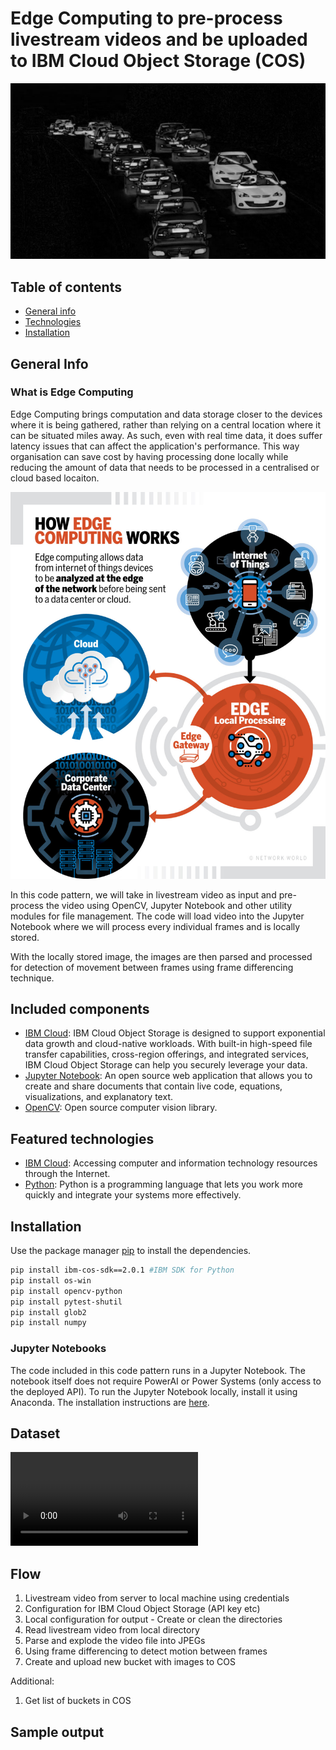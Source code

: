 # Edge Computing to pre-process livestream videos and be uploaded to IBM Cloud Object Storage (COS)

![framedifferencing](/pictures/framedifferencing.jpeg)

## Table of contents
* [General info](#general-info)
* [Technologies](#technologies)
* [Installation](#installation)

## General Info

### What is Edge Computing

Edge Computing brings computation and data storage closer to the devices where it is being gathered, rather than relying on a central location where it can be situated miles away. As such, even with real time data, it does suffer latency issues that can affect the application's performance. This way organisation can save cost by having processing done locally while reducing the amount of data that needs to be processed in a centralised or cloud based locaiton. 

![edgecomputing](/pictures/edgecomputing.jpg)

In this code pattern, we will take in livestream video as input and pre-process the video using OpenCV, Jupyter Notebook and other utility modules for file management. The code will load video into the Jupyter Notebook where we will process every individual frames and is locally stored. 

With the locally stored image, the images are then parsed and processed for detection of movement between frames using frame differencing technique.  

## Included components

* [IBM Cloud](https://www.ibm.com/sg-en/cloud/object-storage): IBM Cloud Object Storage is designed to support exponential data growth and cloud-native workloads. With built-in high-speed file transfer capabilities, cross-region offerings, and integrated services, IBM Cloud Object Storage can help you securely leverage your data.
* [Jupyter Notebook](https://jupyter.org/): An open source web application that allows you to create and share documents that contain live code, equations, visualizations, and explanatory text.
* [OpenCV](https://opencv.org): Open source computer vision library.

## Featured technologies

* [IBM Cloud](https://www.ibm.com/sg-en/cloud/object-storage): Accessing computer and information technology resources through the Internet.
* [Python](https://www.python.org/): Python is a programming language that lets you work more quickly and integrate your systems more effectively.

## Installation

Use the package manager [pip](https://pip.pypa.io/en/stable/) to install the dependencies.


```bash
pip install ibm-cos-sdk==2.0.1 #IBM SDK for Python
pip install os-win 
pip install opencv-python
pip install pytest-shutil
pip install glob2
pip install numpy
```

### Jupyter Notebooks

The code included in this code pattern runs in a Jupyter Notebook. The notebook itself does not require PowerAI or Power Systems (only access to the deployed API). To run the Jupyter Notebook locally, install it using Anaconda.  The installation instructions are [here](https://jupyter.readthedocs.io/en/latest/install.html).


## Dataset

![dataset](/datasets/training_video.mp4)

## Flow

1. Livestream video from server to local machine using credentials
2. Configuration for IBM Cloud Object Storage (API key etc)
3. Local configuration for output - Create or clean the directories
4. Read livestream video from local directory
5. Parse and explode the video file into JPEGs
6. Using frame differencing to detect motion between frames
7. Create and upload new bucket with images to COS

Additional:

1. Get list of buckets in COS

## Sample output
